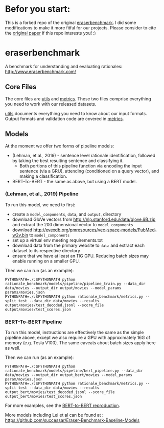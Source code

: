 # Befor you start:
This is a forked repo of the original [eraserbenchmark](https://github.com/jayded/eraserbenchmark). I did some modifications to make it more fitful for our projects. Please consider to cite the [original paper](https://arxiv.org/abs/1911.03429) if this repo interests you! :)

# eraserbenchmark
A benchmark for understanding and evaluating rationales: http://www.eraserbenchmark.com/

## Core Files

The core files are [utils](src/eraserbenchmark/utils.py) and [metrics](src/eraserbenchmark/metrics.py).
These two files comprise everything you need to work with our released datasets.

[utils](src/eraserbenchmark/utils.py) documents everything you need to know about our input formats. Output
formats and validation code are covered in [metrics](src/eraserbenchmark/metrics.py).

## Models

At the moment we offer two forms of pipeline models:
* (Lehman, et al., 2019) - sentence level rationale identification, followed by taking the best resulting sentence and classifying it.
    * Both portions of this pipeline function via encoding the input sentence (via a GRU), attending (conditioned on a query vector), and making a classification.
* BERT-To-BERT - the same as above, but using a BERT model.

### (Lehman, et al., 2019) Pipeline

To run this model, we need to first:
* create a `model_components`, `data`, and `output`, directory
* download GloVe vectors from http://nlp.stanford.edu/data/glove.6B.zip and extract the 200 dimensional vector to `model_components`
* download http://evexdb.org/pmresources/vec-space-models/PubMed-w2v.bin to `model_components`
* set up a virtual env meeting requirements.txt
* download data from the primary website to `data` and extract each dataset to its respective directory
* ensure that we have at least an 11G GPU. Reducing batch sizes may enable running on a smaller GPU.

Then we can run (as an example):
```
PYTHONPATH=./:$PYTHONPATH python rationale_benchmark/models/pipeline/pipeline_train.py --data_dir data/movies --output_dir output/movies --model_params params/movies.json
PYTHONPATH=./:$PYTHONPATH python rationale_benchmark/metrics.py --split test --data_dir data/movies --results output/movies/test_decoded.jsonl --score_file output/movies/test_scores.json
```

### BERT-To-BERT Pipeline

To run this model, instructions are effectively the same as the simple pipeline above, except we also require a GPU with approximately 16G of memory (e.g. Tesla V100). The same caveats about batch sizes apply here as well.

Then we can run (as an example):
```
PYTHONPATH=./:$PYTHONPATH python rationale_benchmark/models/pipeline/bert_pipeline.py --data_dir data/movies --output_dir output_bert/movies --model_params param/movies.json
PYTHONPATH=./:$PYTHONPATH python rationale_benchmark/metrics.py --split test --data_dir data/movies --results output_bert/movies/test_decoded.jsonl --score_file output_bert/movies/test_scores.json
```

For more examples, see the [BERT-to-BERT reproduction](REPRODUCTION.txt).

More models including Lei et al can be found at : https://github.com/successar/Eraser-Benchmark-Baseline-Models
